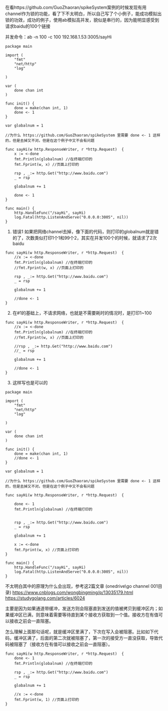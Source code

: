 在看https://github.com/GuoZhaoran/spikeSystem案例的时候发现有用channel作为锁的功能，看了下不太明白，所以自己写了个小例子，能成功模拟出锁的功效，成功的例子，使用ab模拟高并发，貌似是串行的，因为能明显感受到请求baidu的100个链接

并发命令：ab -n 100 -c 100 192.168.1.53:3005/sayHi

```
package main

import (
    "fmt"
    "net/http"
    "log"

)

var (
	done chan int
)

func init() {
	done = make(chan int, 1)
	done <- 1
}

var globalnum = 1

//为什么 https://github.com/GuoZhaoran/spikeSystem 里需要 done <- 1 这样的，但是去掉又不对。但是在这个例子中又不会有问题

func sayHi(w http.ResponseWriter, r *http.Request)  {
	x := <-done
	fmt.Println(globalnum) //在终端打印的
    fmt.Fprint(w, x) //页面上打印的
	
	rsp , _:= http.Get("http://www.baidu.com")
	_ = rsp
	
	globalnum += 1
	
	done <- 1
}

func main() {
    http.HandleFunc("/sayHi", sayHi)
    log.Fatal(http.ListenAndServe("0.0.0.0:3005", nil))
}
```

1. 错误1
如果把网络channel去掉，像下面的代码，则打印的globalnum就是错的了，次数类似打印1个1和99个2，其实在并发100个的时候，就请求了2次baidu
```
func sayHi(w http.ResponseWriter, r *http.Request)  {
	//x := <-done
	fmt.Println(globalnum) //在终端打印的
    //fmt.Fprint(w, x) //页面上打印的
	
	rsp , _:= http.Get("http://www.baidu.com")
	_ = rsp
	
	globalnum += 1
	
	//done <- 1
}
```

2. 在#1的基础上，不请求网络，也就是不需要耗时的情况时，是打印1~100
```
func sayHi(w http.ResponseWriter, r *http.Request)  {
	//x := <-done
	fmt.Println(globalnum) //在终端打印的
    //fmt.Fprint(w, x) //页面上打印的
	
	//rsp , _:= http.Get("http://www.baidu.com")
	//_ = rsp
	
	globalnum += 1
	
	//done <- 1
}
```

3. 这样写也是可以的
```
package main

import (
    "fmt"
    "net/http"
    "log"

)

var (
    done chan int
)

func init() {
    done = make(chan int, 1)
    //done <- 1
}

var globalnum = 1

//为什么 https://github.com/GuoZhaoran/spikeSystem 里需要 done <- 1 这样的，但是去掉又不对。但是在这个例子中又不会有问题

func sayHi(w http.ResponseWriter, r *http.Request)  {
    
	done <- 1
    fmt.Println(globalnum) //在终端打印的
    
    
    rsp , _:= http.Get("http://www.baidu.com")
    _ = rsp
    
    globalnum += 1
    
    x := <-done
	fmt.Fprint(w, x) //页面上打印的
}

func main() {
    http.HandleFunc("/sayHi", sayHi)
    log.Fatal(http.ListenAndServe("0.0.0.0:3005", nil))
}
```

不太明白其中的原理为什么会出现，参考这2篇文章 (onedrive\go channel 001目录)
https://www.cnblogs.com/wongbingming/p/13035179.html
https://studygolang.com/articles/6024

主要是因为如果通道带缓冲，发送方则会阻塞直到发送的值被拷贝到缓冲区内；如果缓冲区已满，则意味着需要等待直到某个接收方获取到一个值。接收方在有值可以接收之前会一直阻塞。

怎么理解上面那句话呢，就是缓冲区里满了，下次在写入会被阻塞。比如如下代码，缓冲区满了，后面的第二次就被阻塞了，第一次的接受方一直没获取，导致代码被阻塞了（接收方在有值可以接收之前会一直阻塞）。
```
func sayHi(w http.ResponseWriter, r *http.Request)  {
	done <- 1
    fmt.Println(globalnum) //在终端打印的
    
    rsp , _:= http.Get("http://www.baidu.com")
    _ = rsp
    
    globalnum += 1
    
    //x := <-done
	fmt.Fprint(w, 1) //页面上打印的
}
```
